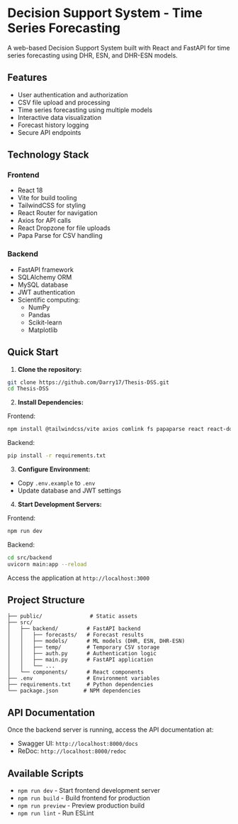 # Decision Support System - Time Series Forecasting

A web-based Decision Support System built with React and FastAPI for time series forecasting using DHR, ESN, and DHR-ESN models.

## Features

- User authentication and authorization
- CSV file upload and processing
- Time series forecasting using multiple models
- Interactive data visualization
- Forecast history logging
- Secure API endpoints

## Technology Stack

### Frontend

- React 18
- Vite for build tooling
- TailwindCSS for styling
- React Router for navigation
- Axios for API calls
- React Dropzone for file uploads
- Papa Parse for CSV handling

### Backend

- FastAPI framework
- SQLAlchemy ORM
- MySQL database
- JWT authentication
- Scientific computing:
  - NumPy
  - Pandas
  - Scikit-learn
  - Matplotlib

## Quick Start

1. **Clone the repository:**

```bash
git clone https://github.com/Darry17/Thesis-DSS.git
cd Thesis-DSS
```

2. **Install Dependencies:**

Frontend:

```bash
npm install @tailwindcss/vite axios comlink fs papaparse react react-dom react-dropzone react-router-dom @eslint/js @types/react @types/react-dom @vitejs/plugin-react eslint eslint-plugin-react eslint-plugin-react-hooks eslint-plugin-react-refresh globals vite worker-loader unocss react-chartjs-2
```

Backend:

```bash
pip install -r requirements.txt
```

3. **Configure Environment:**

- Copy `.env.example` to `.env`
- Update database and JWT settings

4. **Start Development Servers:**

Frontend:

```bash
npm run dev
```

Backend:

```bash
cd src/backend
uvicorn main:app --reload
```

Access the application at `http://localhost:3000`

## Project Structure

```
├── public/               # Static assets
├── src/
│   ├── backend/         # FastAPI backend
│   │   ├── forecasts/   # Forecast results
│   │   ├── models/      # ML models (DHR, ESN, DHR-ESN)
│   │   ├── temp/        # Temporary CSV storage
│   │   ├── auth.py      # Authentication logic
│   │   ├── main.py      # FastAPI application
│   │   └── ...
│   └── components/      # React components
├── .env                 # Environment variables
├── requirements.txt     # Python dependencies
└── package.json        # NPM dependencies
```

## API Documentation

Once the backend server is running, access the API documentation at:

- Swagger UI: `http://localhost:8000/docs`
- ReDoc: `http://localhost:8000/redoc`

## Available Scripts

- `npm run dev` - Start frontend development server
- `npm run build` - Build frontend for production
- `npm run preview` - Preview production build
- `npm run lint` - Run ESLint
